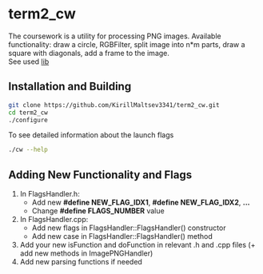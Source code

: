 # term2_cw

The coursework is a utility for processing PNG images. 
Available functionality: draw a circle, RGBFilter, split image into n*m parts, draw a square with diagonals, add a frame to the image.  
See used [lib](https://github.com/KirillMaltsev3341/ImageEditor)

## Installation and Building
```bash
git clone https://github.com/KirillMaltsev3341/term2_cw.git
cd term2_cw
./configure
```

To see detailed information about the launch flags
```bash
./cw --help
```

## Adding New Functionality and Flags
1. In FlagsHandler.h:
   - Add new **#define NEW_FLAG_IDX1**, **#define NEW_FLAG_IDX2**, **...**
   - Change **#define FLAGS_NUMBER** value
2. In FlagsHandler.cpp:
   - Add new flags in FlagsHandler::FlagsHandler() constructor
   - Add new case in FlagsHandler::FlagsHandler() method
3. Add your new isFunction and doFunction in relevant .h and .cpp files (+ add new methods in ImagePNGHandler)
4. Add new parsing functions if needed